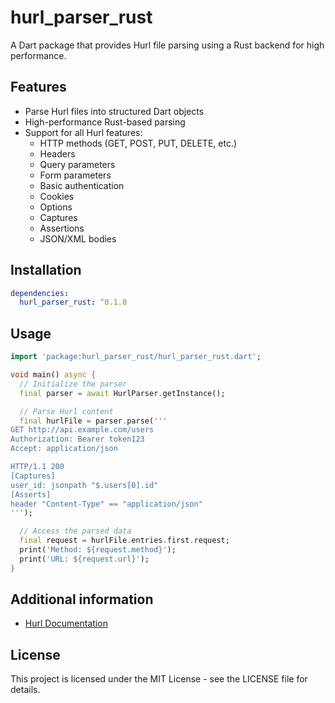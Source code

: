 # hurl_parser_rust

A Dart package that provides Hurl file parsing using a Rust backend for high performance.

## Features

- Parse Hurl files into structured Dart objects
- High-performance Rust-based parsing
- Support for all Hurl features:
  - HTTP methods (GET, POST, PUT, DELETE, etc.)
  - Headers
  - Query parameters
  - Form parameters
  - Basic authentication
  - Cookies
  - Options
  - Captures
  - Assertions
  - JSON/XML bodies

## Installation

```yaml
dependencies:
  hurl_parser_rust: ^0.1.0
```

## Usage

```dart
import 'package:hurl_parser_rust/hurl_parser_rust.dart';

void main() async {
  // Initialize the parser
  final parser = await HurlParser.getInstance();

  // Parse Hurl content
  final hurlFile = parser.parse('''
GET http://api.example.com/users
Authorization: Bearer token123
Accept: application/json

HTTP/1.1 200
[Captures]
user_id: jsonpath "$.users[0].id"
[Asserts]
header "Content-Type" == "application/json"
''');

  // Access the parsed data
  final request = hurlFile.entries.first.request;
  print('Method: ${request.method}');
  print('URL: ${request.url}');
}
```

## Additional information

- [Hurl Documentation](https://hurl.dev)

## License

This project is licensed under the MIT License - see the LICENSE file for details.